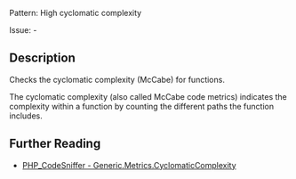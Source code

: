Pattern: High cyclomatic complexity

Issue: -

## Description

Checks the cyclomatic complexity (McCabe) for functions.

The cyclomatic complexity (also called McCabe code metrics)
indicates the complexity within a function by counting
the different paths the function includes.

## Further Reading

* [PHP_CodeSniffer - Generic.Metrics.CyclomaticComplexity](https://github.com/squizlabs/PHP_CodeSniffer/blob/master/src/Standards/Generic/Sniffs/Metrics/CyclomaticComplexitySniff.php)
